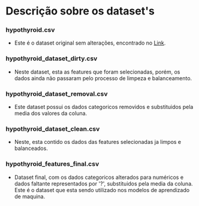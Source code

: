 # Descrição sobre os dataset's

### hypothyroid.csv
- Este é o dataset original sem alterações, encontrado no [Link](https://archive.ics.uci.edu/dataset/102/thyroid+disease).

### hypothyroid_dataset_dirty.csv
- Neste dataset, esta as features que foram selecionadas, porém, os dados ainda não passaram pelo processo de limpeza e balanceamento.

### hypothyroid_dataset_removal.csv
- Este dataset possui os dados categoricos removidos e substituidos pela media dos valores da coluna.

### hypothyroid_dataset_clean.csv
- Neste, esta contido os dados das features selecionadas ja limpos e balanceados.

### hypothyroid_features_final.csv
- Dataset final, com os dados categoricos alterados para numéricos e dados faltante representados por '?', substituidos pela media da coluna. Este é o dataset que esta sendo utilizado nos modelos de aprendizado de maquina.